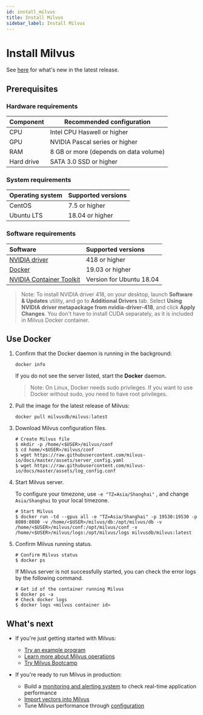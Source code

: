 ```yaml
---
id: install_milvus
title: Install Milvus
sidebar_label: Install Milvus
---
```


# Install Milvus 

See [here](../release/v0.5.1.md) for what's new in the latest release.

## Prerequisites

### Hardware requirements

| Component | Recommended configuration             |
| --------- | ------------------------------------- |
| CPU       | Intel CPU Haswell or higher           |
| GPU       | NVIDIA Pascal series or higher        |
| RAM    | 8 GB or more (depends on data volume) |
| Hard drive   | SATA 3.0 SSD or higher                |

### System requirements

 | Operating system | Supported versions |
 | :--------------------- | :----------------- |
 | CentOS                 | 7.5 or higher     |
 | Ubuntu LTS             | 18.04 or higher   |

### Software requirements

 | Software | Supported versions |
 | :--------------------- | :----------------- |
 | [NVIDIA driver](https://github.com/NVIDIA/nvidia-docker/wiki/Frequently-Asked-Questions#how-do-i-install-the-nvidia-driver)            | 418 or higher     |
 | [Docker](https://docs.docker.com/engine/installation/linux/docker-ce/ubuntu/)            |  19.03 or higher   |
 | [NVIDIA Container Toolkit](https://github.com/NVIDIA/nvidia-docker#ubuntu-16041804-debian-jessiestretchbuster) | Version for Ubuntu 18.04  |
     
   > Note: To install NVIDIA driver 418, on your desktop, launch **Software & Updates** utility, and go to **Additional Drivers** tab. Select **Using NVIDIA driver metapackage from nvidia-driver-418**, and click **Apply Changes**. You don't have to install CUDA separately, as it is included in Milvus Docker container.

## Use Docker

1. Confirm that the Docker daemon is running in the background:

   ```shell
   docker info
   ```

   If you do not see the server listed, start the **Docker** daemon.

   > Note: On Linux, Docker needs sudo privileges. If you want to use Docker without sudo, you need to have root privileges.

2. Pull the image for the latest release of Milvus:

   ```shell
   docker pull milvusdb/milvus:latest
   ```

3. Download Milvus configuration files.

   ```shell
   # Create Milvus file
   $ mkdir -p /home/<$USER>/milvus/conf
   $ cd home/<$USER>/milvus/conf
   $ wget https://raw.githubusercontent.com/milvus-io/docs/master/assets/server_config.yaml
   $ wget https://raw.githubusercontent.com/milvus-io/docs/master/assets/log_config.conf
   ```

4. Start Milvus server.

   To configure your timezone, use `-e "TZ=Asia/Shanghai"` , and change `Asia/Shanghai` to your local timezone.

   ```shell
   # Start Milvus
   $ docker run -td --gpus all -e "TZ=Asia/Shanghai" -p 19530:19530 -p 8080:8080 -v /home/<$USER>/milvus/db:/opt/milvus/db -v /home/<$USER>/milvus/conf:/opt/milvus/conf -v /home/<$USER>/milvus/logs:/opt/milvus/logs milvusdb/milvus:latest
   ```
   
5. Confirm Milvus running status.

   ```shell
   # Confirm Milvus status
   $ docker ps
   ```

   If Milvus server is not successfully started, you can check the error logs by the following command.
   
   ```shell
   # Get id of the container running Milvus
   $ docker ps -a
   # Check docker logs
   $ docker logs <milvus container id>
   ```

## What's next

- If you're just getting started with Milvus:

  - [Try an example program](example_code.md)
  - [Learn more about Milvus operations](milvus_operation.md)
  - [Try Milvus Bootcamp](https://github.com/milvus-io/bootcamp)
  
- If you're ready to run Milvus in production:

  - Build a [monitoring and alerting system](monitor.md) to check real-time application performance
  - [Import vectors into Milvus](import_data.md)
  - Tune Milvus performance through [configuration](../reference/milvus_config.md)
